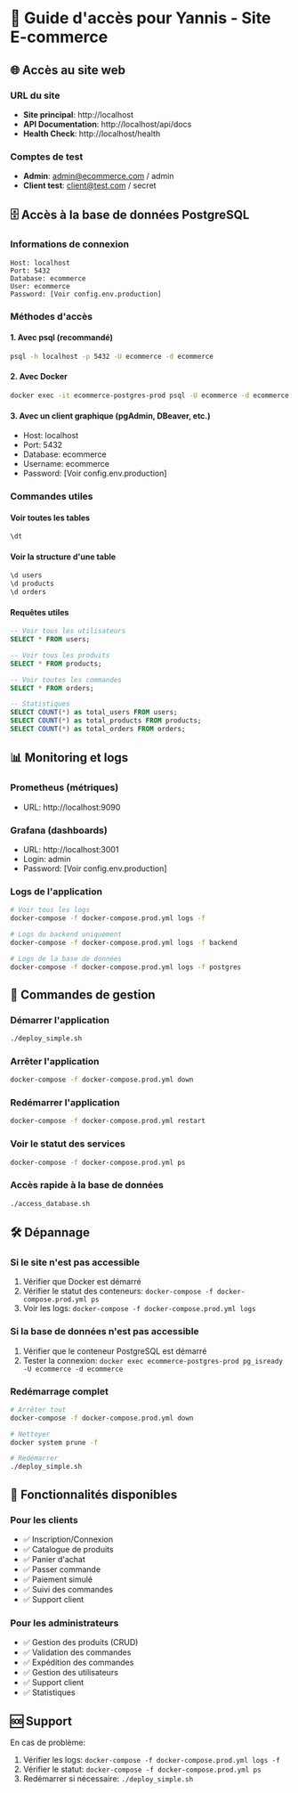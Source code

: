 # 🚀 Guide d'accès pour Yannis - Site E-commerce

## 🌐 Accès au site web

### URL du site
- **Site principal**: http://localhost
- **API Documentation**: http://localhost/api/docs
- **Health Check**: http://localhost/health

### Comptes de test
- **Admin**: admin@ecommerce.com / admin
- **Client test**: client@test.com / secret

## 🗄️ Accès à la base de données PostgreSQL

### Informations de connexion
```
Host: localhost
Port: 5432
Database: ecommerce
User: ecommerce
Password: [Voir config.env.production]
```

### Méthodes d'accès

#### 1. Avec psql (recommandé)
```bash
psql -h localhost -p 5432 -U ecommerce -d ecommerce
```

#### 2. Avec Docker
```bash
docker exec -it ecommerce-postgres-prod psql -U ecommerce -d ecommerce
```

#### 3. Avec un client graphique (pgAdmin, DBeaver, etc.)
- Host: localhost
- Port: 5432
- Database: ecommerce
- Username: ecommerce
- Password: [Voir config.env.production]

### Commandes utiles

#### Voir toutes les tables
```sql
\dt
```

#### Voir la structure d'une table
```sql
\d users
\d products
\d orders
```

#### Requêtes utiles
```sql
-- Voir tous les utilisateurs
SELECT * FROM users;

-- Voir tous les produits
SELECT * FROM products;

-- Voir toutes les commandes
SELECT * FROM orders;

-- Statistiques
SELECT COUNT(*) as total_users FROM users;
SELECT COUNT(*) as total_products FROM products;
SELECT COUNT(*) as total_orders FROM orders;
```

## 📊 Monitoring et logs

### Prometheus (métriques)
- URL: http://localhost:9090

### Grafana (dashboards)
- URL: http://localhost:3001
- Login: admin
- Password: [Voir config.env.production]

### Logs de l'application
```bash
# Voir tous les logs
docker-compose -f docker-compose.prod.yml logs -f

# Logs du backend uniquement
docker-compose -f docker-compose.prod.yml logs -f backend

# Logs de la base de données
docker-compose -f docker-compose.prod.yml logs -f postgres
```

## 🔧 Commandes de gestion

### Démarrer l'application
```bash
./deploy_simple.sh
```

### Arrêter l'application
```bash
docker-compose -f docker-compose.prod.yml down
```

### Redémarrer l'application
```bash
docker-compose -f docker-compose.prod.yml restart
```

### Voir le statut des services
```bash
docker-compose -f docker-compose.prod.yml ps
```

### Accès rapide à la base de données
```bash
./access_database.sh
```

## 🛠️ Dépannage

### Si le site n'est pas accessible
1. Vérifier que Docker est démarré
2. Vérifier le statut des conteneurs: `docker-compose -f docker-compose.prod.yml ps`
3. Voir les logs: `docker-compose -f docker-compose.prod.yml logs`

### Si la base de données n'est pas accessible
1. Vérifier que le conteneur PostgreSQL est démarré
2. Tester la connexion: `docker exec ecommerce-postgres-prod pg_isready -U ecommerce -d ecommerce`

### Redémarrage complet
```bash
# Arrêter tout
docker-compose -f docker-compose.prod.yml down

# Nettoyer
docker system prune -f

# Redémarrer
./deploy_simple.sh
```

## 📱 Fonctionnalités disponibles

### Pour les clients
- ✅ Inscription/Connexion
- ✅ Catalogue de produits
- ✅ Panier d'achat
- ✅ Passer commande
- ✅ Paiement simulé
- ✅ Suivi des commandes
- ✅ Support client

### Pour les administrateurs
- ✅ Gestion des produits (CRUD)
- ✅ Validation des commandes
- ✅ Expédition des commandes
- ✅ Gestion des utilisateurs
- ✅ Support client
- ✅ Statistiques

## 🆘 Support

En cas de problème:
1. Vérifier les logs: `docker-compose -f docker-compose.prod.yml logs -f`
2. Vérifier le statut: `docker-compose -f docker-compose.prod.yml ps`
3. Redémarrer si nécessaire: `./deploy_simple.sh`
